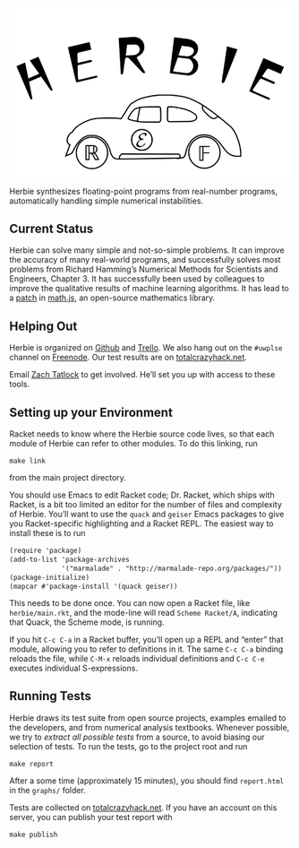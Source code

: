 ![Herbie](logo.png)

Herbie synthesizes floating-point programs from real-number programs,
automatically handling simple numerical instabilities.

Current Status
--------------

Herbie can solve many simple and not-so-simple problems.
It can improve the accuracy of many real-world programs,
and successfully solves most problems from Richard Hamming’s
Numerical Methods for Scientists and Engineers, Chapter 3.
It has successfully been used by colleagues to improve
the qualitative results of machine learning algorithms.
It has lead to a
[patch](https://github.com/josdejong/mathjs/pull/208)
in [math.js](http://mathjs.org/),
an open-source mathematics library.

Helping Out
-----------

Herbie is organized on
[Github](https://github.com/uw-plse/casio/) and
[Trello](https://trello.com/b/lh7b33Dr/herbie).
We also hang out on the `#uwplse` channel on
[Freenode](https://freenode.net).
Our test results are on
[totalcrazyhack.net](http://herbie.uwplse.org/reports/).

Email [Zach Tatlock](mailto:ztatlock@cs.uw.edu) to get involved.
He’ll set you up with access to these tools.

Setting up your Environment
---------------------------

Racket needs to know where the Herbie source code lives, so that each
module of Herbie can refer to other modules. To do this linking, run

    make link

from the main project directory.

You should use Emacs to edit Racket code; Dr. Racket, which ships with
Racket, is a bit too limited an editor for the number of files and
complexity of Herbie. You’ll want to use the `quack` and `geiser` Emacs
packages to give you Racket-specific highlighting and a Racket REPL.
The easiest way to install these is to run

    (require 'package)
    (add-to-list 'package-archives
                 '("marmalade" . "http://marmalade-repo.org/packages/"))
    (package-initialize)
    (mapcar #'package-install '(quack geiser))

This needs to be done once. You can now open a Racket file, like
`herbie/main.rkt`, and the mode-line will read `Scheme Racket/A`,
indicating that Quack, the Scheme mode, is running.

If you hit `C-c C-a` in a Racket buffer, you’ll open up a REPL and
“enter” that module, allowing you to refer to definitions in it. The
same `C-c C-a` binding reloads the file, while `C-M-x` reloads
individual definitions and `C-c C-e` executes individual
S-expressions.

Running Tests
-------------

Herbie draws its test suite from open source projects, examples emailed
to the developers, and from numerical analysis textbooks. Whenever
possible, we try to *extract all possible tests* from a source, to
avoid biasing our selection of tests. To run the tests, go to the
project root and run

    make report

After a some time (approximately 15 minutes), you should find
`report.html` in the `graphs/` folder.

Tests are collected on
[totalcrazyhack.net](http://herbie.uwplse.org/reports/).
If you have an account on this server, you can publish your test
report with

    make publish
